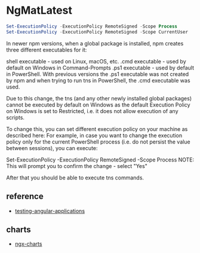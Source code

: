# NgMatLatest

```powershell
Set-ExecutionPolicy -ExecutionPolicy RemoteSigned -Scope Process
Set-ExecutionPolicy -ExecutionPolicy RemoteSigned -Scope CurrentUser
```

In newer npm versions, when a global package is installed, npm creates three different executables for it:

shell executable - used on Linux, macOS, etc.
.cmd executable - used by default on Windows in Command-Prompts
.ps1 executable - used by default in PowerShell.
With previous versions the .ps1 executable was not created by npm and when trying to run tns in PowerShell, the .cmd executable was used.

Due to this change, the tns (and any other newly installed global packages) cannot be executed by default on Windows as the default Execution Policy on Windows is set to Restricted, i.e. it does not allow execution of any scripts.

To change this, you can set different execution policy on your machine as described here:
For example, in case you want to change the execution policy only for the current PowerShell process (i.e. do not persist the value between sessions), you can execute:

Set-ExecutionPolicy -ExecutionPolicy RemoteSigned -Scope Process
NOTE: This will prompt you to confirm the change - select "Yes"

After that you should be able to execute tns commands.

## reference

- [testing-angular-applications](https://github.com/testing-angular-applications/testing-angular-applications/tree/master/chapter06)

## charts

- [ngx-charts](https://github.com/swimlane/ngx-charts)